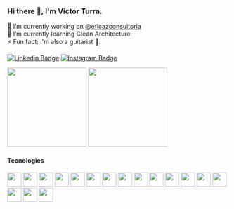 ### Hi there 👋, I'm Victor Turra.
🔭 I’m currently working on [@eficazconsultoria](https://github.com/eficazconsultoria)<br />
🌱 I’m currently learning Clean Architecture <br />
⚡ Fun fact: I'm also a guitarist 🎸.

[![Linkedin Badge](https://img.shields.io/badge/-LinkedIn-0e76a8?style=flat-square&logo=Linkedin&logoColor=white)](https://www.linkedin.com/in/victor-turra-flor%C3%AAncio-6362241b5/?locale=en_US)
[![Instagram Badge](https://img.shields.io/badge/-Instagram-e4405f?style=flat-square&logo=Instagram&logoColor=white)](https://www.instagram.com/victor.turra.f/)

<!-- ![visitors](https://visitor-badge.glitch.me/badge?page_id=VictorTurraF.VictorTurraF) -->

<p>
  <img height="180em" src="https://github-readme-stats.vercel.app/api?username=VictorTurraF&show_icons=true&count_private=true&include_all_commits=true" />
  <img height="180em" src="https://github-readme-stats.vercel.app/api/top-langs/?username=VictorTurraF&show_icons=true&hide_border=true&layout=compact&langs_count=6"/>
</p>

#### Tecnologies
<div>
    <img style="width: 2rem" src="https://cdn.jsdelivr.net/gh/devicons/devicon/icons/docker/docker-original.svg" />
    <img style="width: 2rem" src="https://cdn.jsdelivr.net/gh/devicons/devicon/icons/digitalocean/digitalocean-original.svg" />
    <img style="width: 2rem" src="https://cdn.jsdelivr.net/gh/devicons/devicon/icons/figma/figma-original.svg" />
    <img style="width: 2rem" src="https://cdn.jsdelivr.net/gh/devicons/devicon/icons/git/git-original.svg" />
    <img style="width: 2rem" src="https://cdn.jsdelivr.net/gh/devicons/devicon/icons/github/github-original.svg" />
    <img style="width: 2rem" src="https://cdn.jsdelivr.net/gh/devicons/devicon/icons/gitlab/gitlab-original.svg" />
    <img style="width: 2rem" src="https://cdn.jsdelivr.net/gh/devicons/devicon/icons/graphql/graphql-plain.svg" />
    <img style="width: 2rem" src="https://cdn.jsdelivr.net/gh/devicons/devicon/icons/javascript/javascript-original.svg" />
    <img style="width: 2rem" src="https://cdn.jsdelivr.net/gh/devicons/devicon/icons/jest/jest-plain.svg" />
    <img style="width: 2rem" src="https://cdn.jsdelivr.net/gh/devicons/devicon/icons/laravel/laravel-plain.svg" />
    <img style="width: 2rem" src="https://cdn.jsdelivr.net/gh/devicons/devicon/icons/mysql/mysql-original.svg" />
    <img style="width: 2rem" src="https://cdn.jsdelivr.net/gh/devicons/devicon/icons/nodejs/nodejs-original.svg" />
    <img style="width: 2rem" src="https://cdn.jsdelivr.net/gh/devicons/devicon/icons/php/php-original.svg" />
    <img style="width: 2rem" src="https://cdn.jsdelivr.net/gh/devicons/devicon/icons/react/react-original.svg" />
    <img style="width: 2rem" src="https://cdn.jsdelivr.net/gh/devicons/devicon/icons/sass/sass-original.svg" />
    <img style="width: 2rem" src="https://cdn.jsdelivr.net/gh/devicons/devicon/icons/socketio/socketio-original.svg" />
    <img style="width: 2rem" src="https://cdn.jsdelivr.net/gh/devicons/devicon/icons/typescript/typescript-original.svg" />
</div>
